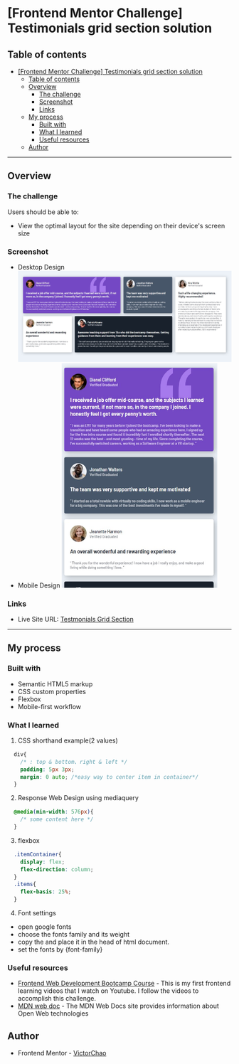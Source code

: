 # [Frontend Mentor Challenge] Testimonials grid section solution

## Table of contents

- [[Frontend Mentor Challenge] Testimonials grid section solution](#frontend-mentor-challenge-testimonials-grid-section-solution)
  - [Table of contents](#table-of-contents)
  - [Overview](#overview)
    - [The challenge](#the-challenge)
    - [Screenshot](#screenshot)
    - [Links](#links)
  - [My process](#my-process)
    - [Built with](#built-with)
    - [What I learned](#what-i-learned)
    - [Useful resources](#useful-resources)
  - [Author](#author)

---
## Overview

### The challenge

Users should be able to:

- View the optimal layout for the site depending on their device's screen size

### Screenshot
- Desktop Design 
![](./screenshot1.jpg)
- Mobile Design
  <img src="./screenshot2.jpg" alt= "mobile device page" width= 350>
### Links

- Live Site URL: [Testmonials Grid Section](https://victorchao996.github.io/Frontend-Challenge_Testmonials_grid_section/)

---
## My process

### Built with

- Semantic HTML5 markup
- CSS custom properties
- Flexbox
- Mobile-first workflow

### What I learned
1. CSS shorthand example(2 values)
```css
  div{
    /* : top & bottom、right & left */
    padding: 5px 3px; 
    margin: 0 auto; /*easy way to center item in container*/
  }
```
2. Response Web Design using mediaquery
```css
  @media(min-width: 576px){
    /* some content here */
  }
```
3. flexbox
```css
  .itemContainer{
    display: flex;
    flex-direction: column;
  }
  .items{
    flex-basis: 25%;
  }
```
4. Font settings
- open google fonts
- choose the fonts family and its weight
- copy the <link> and place it in the head of html document.
- set the fonts by {font-family}



### Useful resources

- [Frontend Web Development Bootcamp Course](https://www.youtube.com/watch?v=zJSY8tbf_ys&list=PLZhK8cHyKIZwz9kuGEtGCBBdrAOFofbWZ&index=1) - This is my first frontend learning videos that I watch on Youtube. I follow the videos to accomplish this challenge.
- [MDN web doc](https://developer.mozilla.org/index.html) - The MDN Web Docs site provides information about Open Web technologies 

## Author

<!-- - Website - [Add your name here](https://www.your-site.com) -->
- Frontend Mentor - [VictorChao](https://www.frontendmentor.io/profile/VictorChao996)


